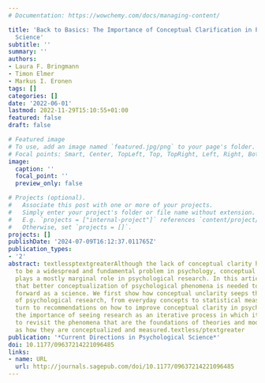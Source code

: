 ```yaml
---
# Documentation: https://wowchemy.com/docs/managing-content/

title: 'Back to Basics: The Importance of Conceptual Clarification in Psychological
  Science'
subtitle: ''
summary: ''
authors:
- Laura F. Bringmann
- Timon Elmer
- Markus I. Eronen
tags: []
categories: []
date: '2022-06-01'
lastmod: 2022-11-29T15:10:55+01:00
featured: false
draft: false

# Featured image
# To use, add an image named `featured.jpg/png` to your page's folder.
# Focal points: Smart, Center, TopLeft, Top, TopRight, Left, Right, BottomLeft, Bottom, BottomRight.
image:
  caption: ''
  focal_point: ''
  preview_only: false

# Projects (optional).
#   Associate this post with one or more of your projects.
#   Simply enter your project's folder or file name without extension.
#   E.g. `projects = ["internal-project"]` references `content/project/deep-learning/index.md`.
#   Otherwise, set `projects = []`.
projects: []
publishDate: '2024-07-09T16:12:37.011765Z'
publication_types:
- '2'
abstract: textlessptextgreaterAlthough the lack of conceptual clarity has been observed
  to be a widespread and fundamental problem in psychology, conceptual clarification
  plays a mostly marginal role in psychological research. In this article, we argue
  that better conceptualization of psychological phenomena is needed to move psychology
  forward as a science. We first show how conceptual unclarity seeps through all aspects
  of psychological research, from everyday concepts to statistical measures. We then
  turn to recommendations on how to improve conceptual clarity in psychology, emphasizing
  the importance of seeing research as an iterative process in which it is necessary
  to revisit the phenomena that are the foundations of theories and models, as well
  as how they are conceptualized and measured.textless/ptextgreater
publication: '*Current Directions in Psychological Science*'
doi: 10.1177/09637214221096485
links:
- name: URL
  url: http://journals.sagepub.com/doi/10.1177/09637214221096485
---
```

